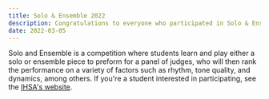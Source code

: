 ```yaml
---
title: Solo & Ensemble 2022
description: Congratulations to everyone who participated in Solo & Ensemble!
date: 2022-03-05
---
```


Solo and Ensemble is a competition where students learn and play either a solo or ensemble piece to preform for a panel
of judges, who will then rank the performance on a variety of factors such as rhythm, tone quality, and dynamics, among others.
If you're a student interested in participating, see the [IHSA's website](https://www.ihsa.org/Sports-Activities/Music).
